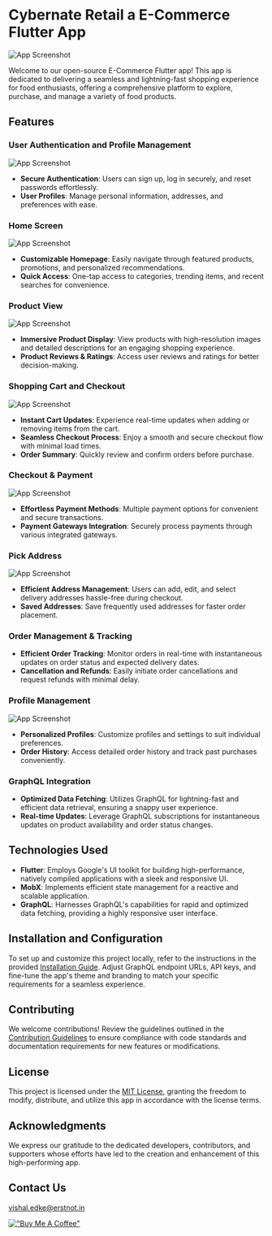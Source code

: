 # Cybernate Retail a E-Commerce Flutter App

![App Screenshot](images/image.png)

Welcome to our open-source E-Commerce Flutter app! This app is dedicated to delivering a seamless and lightning-fast shopping experience for food enthusiasts, offering a comprehensive platform to explore, purchase, and manage a variety of food products.

## Features

### User Authentication and Profile Management
![App Screenshot](images/login.jpg)
- **Secure Authentication**: Users can sign up, log in securely, and reset passwords effortlessly.
- **User Profiles**: Manage personal information, addresses, and preferences with ease.


### Home Screen
![App Screenshot](images/Home%20Screen.png)
- **Customizable Homepage**: Easily navigate through featured products, promotions, and personalized recommendations.
- **Quick Access**: One-tap access to categories, trending items, and recent searches for convenience.

### Product View
![App Screenshot](images/Product%20Screen.png)
- **Immersive Product Display**: View products with high-resolution images and detailed descriptions for an engaging shopping experience.
- **Product Reviews & Ratings**: Access user reviews and ratings for better decision-making.


### Shopping Cart and Checkout
![App Screenshot](images/Add%20to%20cart.png)
- **Instant Cart Updates**: Experience real-time updates when adding or removing items from the cart.
- **Seamless Checkout Process**: Enjoy a smooth and secure checkout flow with minimal load times.
- **Order Summary**: Quickly review and confirm orders before purchase.

### Checkout & Payment
![App Screenshot](images/Checkout%20&%20payment.png)
- **Effortless Payment Methods**: Multiple payment options for convenient and secure transactions.
- **Payment Gateways Integration**: Securely process payments through various integrated gateways.

### Pick Address
![App Screenshot](images/Pick%20address.png)
- **Efficient Address Management**: Users can add, edit, and select delivery addresses hassle-free during checkout.
- **Saved Addresses**: Save frequently used addresses for faster order placement.

### Order Management & Tracking
- **Efficient Order Tracking**: Monitor orders in real-time with instantaneous updates on order status and expected delivery dates.
- **Cancellation and Refunds**: Easily initiate order cancellations and request refunds with minimal delay.

### Profile Management
![App Screenshot](images/Profile%201.png)
- **Personalized Profiles**: Customize profiles and settings to suit individual preferences.
- **Order History**: Access detailed order history and track past purchases conveniently.

### GraphQL Integration
- **Optimized Data Fetching**: Utilizes GraphQL for lightning-fast and efficient data retrieval, ensuring a snappy user experience.
- **Real-time Updates**: Leverage GraphQL subscriptions for instantaneous updates on product availability and order status changes.

## Technologies Used

- **Flutter**: Employs Google's UI toolkit for building high-performance, natively compiled applications with a sleek and responsive UI.
- **MobX**: Implements efficient state management for a reactive and scalable application.
- **GraphQL**: Harnesses GraphQL's capabilities for rapid and optimized data fetching, providing a highly responsive user interface.

## Installation and Configuration

To set up and customize this project locally, refer to the instructions in the provided [Installation Guide](link_to_installation_guide). Adjust GraphQL endpoint URLs, API keys, and fine-tune the app's theme and branding to match your specific requirements for a seamless experience.

## Contributing

We welcome contributions! Review the guidelines outlined in the [Contribution Guidelines](link_to_contribution_guidelines) to ensure compliance with code standards and documentation requirements for new features or modifications.

## License

This project is licensed under the [MIT License](link_to_license), granting the freedom to modify, distribute, and utilize this app in accordance with the license terms.

## Acknowledgments

We express our gratitude to the dedicated developers, contributors, and supporters whose efforts have led to the creation and enhancement of this high-performing app.

## Contact Us 
vishal.edke@erstnot.in

[!["Buy Me A Coffee"](https://www.buymeacoffee.com/assets/img/custom_images/orange_img.png)](https://www.buymeacoffee.com/erstnot)
